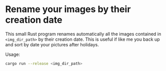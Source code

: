 # Rename your images by their creation date

This small Rust program renames automatically all the images contained in ```<img_dir_path>``` by their creation date.
This is useful if like me you back up and sort by date your pictures after holidays.

Usage:
```bash
cargo run --release <img_dir_path>
```

